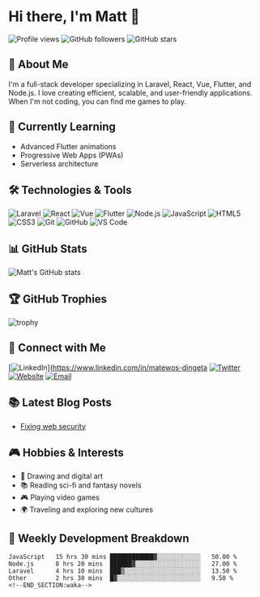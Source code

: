 # Hi there, I'm Matt 👋

![Profile views](https://gpvc.arturio.dev/Matt-di)
![GitHub followers](https://img.shields.io/github/followers/Matt-di?label=Follow)
![GitHub stars](https://img.shields.io/github/stars/Matt-di?label=Stars)

## 🚀 About Me

I'm a full-stack developer specializing in Laravel, React, Vue, Flutter, and Node.js. I love creating efficient, scalable, and user-friendly applications. When I'm not coding, you can find me games to play.

## 🌱 Currently Learning

- Advanced Flutter animations
- Progressive Web Apps (PWAs)
- Serverless architecture

## 🛠️ Technologies & Tools

![Laravel](https://img.shields.io/badge/-Laravel-FF2D20?style=flat&logo=laravel&logoColor=white)
![React](https://img.shields.io/badge/-React-61DAFB?style=flat&logo=react&logoColor=black)
![Vue](https://img.shields.io/badge/-Vue-4FC08D?style=flat&logo=vue.js&logoColor=white)
![Flutter](https://img.shields.io/badge/-Flutter-02569B?style=flat&logo=flutter&logoColor=white)
![Node.js](https://img.shields.io/badge/-Node.js-339933?style=flat&logo=node.js&logoColor=white)
![JavaScript](https://img.shields.io/badge/-JavaScript-F7DF1E?style=flat&logo=javascript&logoColor=black)
![HTML5](https://img.shields.io/badge/-HTML5-E34F26?style=flat&logo=html5&logoColor=white)
![CSS3](https://img.shields.io/badge/-CSS3-1572B6?style=flat&logo=css3&logoColor=white)
![Git](https://img.shields.io/badge/-Git-F05032?style=flat&logo=git&logoColor=white)
![GitHub](https://img.shields.io/badge/-GitHub-181717?style=flat&logo=github&logoColor=white)
![VS Code](https://img.shields.io/badge/-VS%20Code-007ACC?style=flat&logo=visual-studio-code&logoColor=white)

## 📊 GitHub Stats

![Matt's GitHub stats](https://github-readme-stats.vercel.app/api?username=Matt-di&show_icons=true&theme=radical)

## 🏆 GitHub Trophies

![trophy](https://github-profile-trophy.vercel.app/?username=Matt-di&theme=onedark)

## 🔗 Connect with Me

[![LinkedIn](https://img.shields.io/badge/-LinkedIn-0077B5?style=flat&logo=linkedin&logoColor=white)](https://www.linkedin.com/in/matewos-dingeta
[![Twitter](https://img.shields.io/badge/-Twitter-1DA1F2?style=flat&logo=twitter&logoColor=white)](https://twitter.com/matewos-dingeta)
[![Website](https://img.shields.io/badge/-Website-000000?style=flat&logo=about-dot-me&logoColor=white)](https://filanx.com)
[![Email](https://img.shields.io/badge/-Email-D14836?style=flat&logo=gmail&logoColor=white)](mailto:matirezzone6@gmail.com)

## 📚 Latest Blog Posts

<!-- BLOG-POST-LIST:START -->
- [Fixing web security](https://filanx.com)

<!-- BLOG-POST-LIST:END -->

## 🎮 Hobbies & Interests

- 🎨 Drawing and digital art
- 📚 Reading sci-fi and fantasy novels
- 🎮 Playing video games
- 🌍 Traveling and exploring new cultures

## 📅 Weekly Development Breakdown

<!--START_SECTION:waka-->
```text
JavaScript   15 hrs 30 mins ████████████▓░░░░░░░░░░░░   50.00 %
Node.js      8 hrs 20 mins  ██████▓░░░░░░░░░░░░░░░░░░   27.00 %
Laravel      4 hrs 10 mins  ███▒░░░░░░░░░░░░░░░░░░░░░   13.50 %
Other        2 hrs 30 mins  █▓░░░░░░░░░░░░░░░░░░░░░░░   9.50 %
<!--END_SECTION:waka-->
